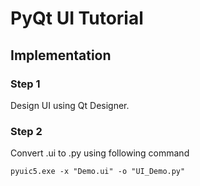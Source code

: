 # PyQt UI Tutorial


## Implementation

### Step 1
Design UI using Qt Designer.

### Step 2
Convert .ui to .py using following command

`pyuic5.exe -x "Demo.ui" -o "UI_Demo.py"`
